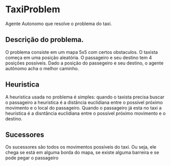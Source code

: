 # TaxiProblem
Agente Autonomo que resolve o problema do taxi.

## Descrição do problema.
O problema consiste em um mapa 5x5 com certos obstaculos. O taxista começa em uma posição aleatória. O passageiro e seu destino tem 4 posições possíveis. Dado a posição do passegeiro e seu destino, o agente autônomo acha o melhor caminho.

## Heuristica
A heuristica usada no problema é simples: quando o taxista precisa buscar o passageiro a heuristica é a distância euclidiana entre o possível próximo movimento e o local do passageiro. Quando o passageiro já esta no taxi a heuristica é a disntância euclidiana entre o possível próximo movimento e o destino.

## Sucessores
Os sucessores são todos os movimentos possíveis do taxi. Ou seja, ele chega se está em alguma borda do mapa, se existe alguma barreira e se pode pegar o passageiro